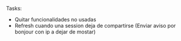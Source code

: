 Tasks:

- Quitar funcionalidades no usadas
- Refresh cuando una session deja de compartirse (Enviar aviso por bonjour con ip a dejar de mostar)
